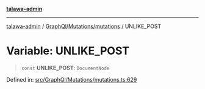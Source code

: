 [**talawa-admin**](../../../../README.md)

***

[talawa-admin](../../../../README.md) / [GraphQl/Mutations/mutations](../README.md) / UNLIKE\_POST

# Variable: UNLIKE\_POST

> `const` **UNLIKE\_POST**: `DocumentNode`

Defined in: [src/GraphQl/Mutations/mutations.ts:629](https://github.com/gautam-divyanshu/talawa-admin/blob/9fef64ff9fb30eb3195cc9100606d8b7a89bca79/src/GraphQl/Mutations/mutations.ts#L629)

